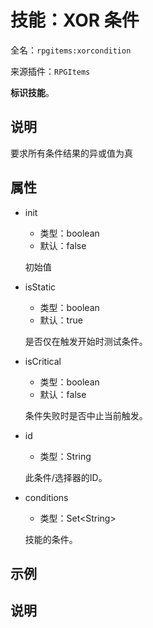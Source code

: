 # 技能：XOR 条件

<!-- 本文件是通过游戏内 `/rpgitem gen-wiki` 命令生成的。 -->
<!-- 请只在对应的 "beginCustomXXXX" 与 "endCustomXXXX" 间编辑。  -->
<!-- 如果您想修改技能或其属性的描述， -->
<!-- 请修改 "resources/lang/zh_CN.yml" 中对应的项。 -->

全名：`rpgitems:xorcondition`

来源插件：`RPGItems`

**标识技能**。

<!-- beginCustomHeader -->
<!-- endCustomHeader -->

## 说明

要求所有条件结果的异或值为真
<!-- beginCustomDescription -->
<!-- endCustomDescription -->

## 属性

* init

  * 类型：boolean
  * 默认：false

  初始值

* isStatic

  * 类型：boolean
  * 默认：true

  是否仅在触发开始时测试条件。

* isCritical

  * 类型：boolean
  * 默认：false

  条件失败时是否中止当前触发。

* id

  * 类型：String

  此条件/选择器的ID。

* conditions

  * 类型：Set&lt;String&gt;

  技能的条件。

<!-- beginCustomProperties -->
<!-- endCustomProperties -->

## 示例

<!-- beginCustomExample -->
<!-- endCustomExample -->

## 说明

<!-- beginCustomNote -->
<!-- endCustomNote -->